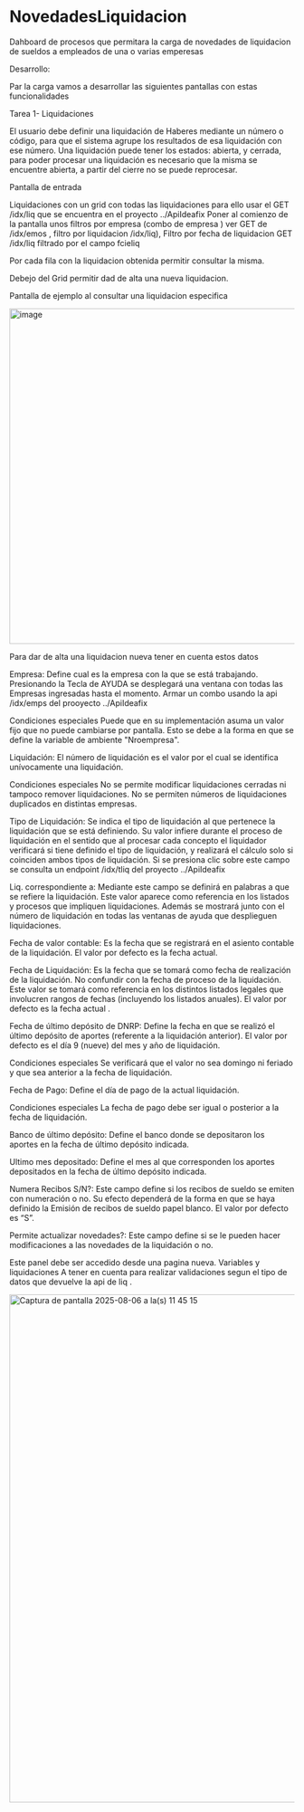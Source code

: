 # NovedadesLiquidacion
Dahboard de procesos que permitara la carga de novedades de liquidacion de sueldos a empleados de una o varias emperesas

Desarrollo:

Par la carga vamos a desarrollar las siguientes pantallas con estas funcionalidades

Tarea 1- Liquidaciones 

El usuario debe definir una liquidación de Haberes mediante un número o código, para que el sistema agrupe los resultados de esa liquidación con ese número.
Una liquidación puede tener los estados: abierta, y cerrada, para poder procesar una liquidación es necesario que la misma se encuentre abierta, a partir del cierre no se puede reprocesar.

Pantalla de entrada

Liquidaciones con un grid con todas las liquidaciones para ello usar el GET /idx/liq que se encuentra en el proyecto ../ApiIdeafix
Poner al comienzo de la pantalla unos filtros por empresa (combo de empresa ) ver GET de /idx/emos , filtro por liquidacion /idx/liq), Filtro por fecha de liquidacion GET /idx/liq filtrado por el campo fcieliq


Por cada fila con la liquidacion obtenida permitir consultar la misma.

Debejo del Grid permitir dad de alta una nueva liquidacion. 


Pantalla de ejemplo al consultar una liquidacion especifica

<img width="665" height="593" alt="image" src="https://github.com/user-attachments/assets/c51a4735-f594-48dd-8005-ebc83cd51348" />

Para dar de alta una liquidacion nueva tener en cuenta estos datos

Empresa:
Define cual es la empresa con la que se está trabajando. Presionando la Tecla de AYUDA se desplegará una ventana con todas las Empresas ingresadas hasta el momento.
Armar un combo usando la api /idx/emps del prooyecto ../ApiIdeafix

Condiciones especiales
Puede que en su implementación asuma un valor fijo que no puede cambiarse por pantalla. Esto se debe a la forma en que se define la variable de ambiente "Nroempresa".

Liquidación:
El número de liquidación es el valor por el cual se identifica unívocamente una liquidación. 

Condiciones especiales
No se permite modificar liquidaciones cerradas ni tampoco remover liquidaciones. No se permiten números de liquidaciones duplicados en distintas empresas.

Tipo de Liquidación:
Se indica el tipo de liquidación al que pertenece la liquidación que se está definiendo. Su valor infiere durante el proceso de liquidación en el sentido que al procesar cada concepto el liquidador verificará si tiene definido el tipo de liquidación, y realizará el cálculo solo si coinciden ambos tipos de liquidación. Si se presiona clic sobre este campo se consulta un endpoint /idx/tliq del proyecto ../ApiIdeafix

Liq. correspondiente a:
Mediante este campo se definirá en palabras a que se refiere la liquidación. Este valor aparece como referencia en los listados y procesos que impliquen liquidaciones. Además se mostrará  junto con el número de liquidación en todas las ventanas de ayuda que desplieguen liquidaciones.
    
Fecha de valor contable:
Es la fecha que se registrará en el asiento contable de la liquidación. El valor por defecto es la fecha actual.
     
Fecha de Liquidación:
Es la fecha que se tomará como fecha de realización de la liquidación. No confundir con la fecha de proceso de la liquidación. Este valor se tomará como referencia en los distintos listados legales que involucren rangos de fechas  (incluyendo los listados anuales). El valor por defecto es la fecha actual .
     
Fecha de último depósito de DNRP:
Define la fecha en que se realizó el último depósito de aportes (referente a la liquidación anterior). El valor por defecto es el día 9 (nueve) del mes y año de liquidación.

Condiciones especiales
Se verificará que el valor no sea domingo ni feriado y que sea anterior a la fecha de liquidación. 
        
Fecha de Pago:
Define el día de pago de la actual liquidación.

Condiciones especiales
La fecha de pago debe ser igual o posterior a la fecha de liquidación. 

Banco de último depósito:
Define el banco donde se depositaron los aportes en la fecha de último depósito indicada.

Ultimo mes depositado:
Define el mes al que corresponden los aportes depositados en la fecha de último depósito indicada.
    
Numera Recibos S/N?:
Este campo define si los recibos de sueldo se emiten con numeración  o no. Su efecto dependerá de la forma en que se haya definido la Emisión de recibos de sueldo papel blanco. El valor por defecto es “S”.

Permite  actualizar novedades?:
Este campo define si se le pueden hacer modificaciones a las novedades de la liquidación o  no.

Este panel debe ser accedido desde una pagina nueva. Variables y liquidaciones
A tener en cuenta para realizar validaciones segun el tipo de datos que devuelve la api de liq .

<img width="706" height="898" alt="Captura de pantalla 2025-08-06 a la(s) 11 45 15" src="https://github.com/user-attachments/assets/0b68b798-74e5-47cb-90a7-44e5a60e67e7" />





